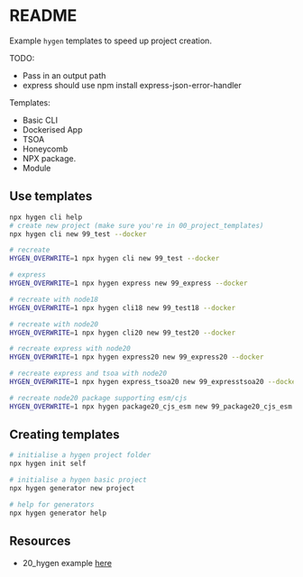 # README

Example `hygen` templates to speed up project creation.  

TODO:

* Pass in an output path
* express should use npm install express-json-error-handler

Templates:

* Basic CLI
* Dockerised App
* TSOA
* Honeycomb
* NPX package.
* Module

## Use templates

```sh
npx hygen cli help
# create new project (make sure you're in 00_project_templates)
npx hygen cli new 99_test --docker

# recreate
HYGEN_OVERWRITE=1 npx hygen cli new 99_test --docker

# express
HYGEN_OVERWRITE=1 npx hygen express new 99_express --docker

# recreate with node18
HYGEN_OVERWRITE=1 npx hygen cli18 new 99_test18 --docker

# recreate with node20
HYGEN_OVERWRITE=1 npx hygen cli20 new 99_test20 --docker

# recreate express with node20
HYGEN_OVERWRITE=1 npx hygen express20 new 99_express20 --docker

# recreate express and tsoa with node20
HYGEN_OVERWRITE=1 npx hygen express_tsoa20 new 99_expresstsoa20 --docker

# recreate node20 package supporting esm/cjs
HYGEN_OVERWRITE=1 npx hygen package20_cjs_esm new 99_package20_cjs_esm
```

## Creating templates

```sh
# initialise a hygen project folder
npx hygen init self

# initialise a hygen basic project
npx hygen generator new project
```

```sh
# help for generators 
npx hygen generator help
```

## Resources

* 20_hygen example [here](../20_hygen/README.md)  
